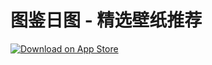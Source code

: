 # 图鉴日图 - 精选壁纸推荐

[![Download on App Store](./art/7f1a6b81.png)](https://apps.apple.com/cn/app/id1457009047)
